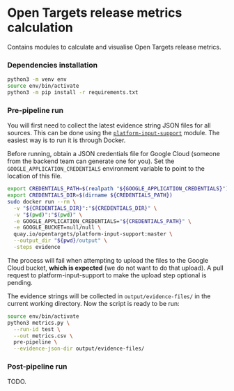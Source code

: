 # Open Targets release metrics calculation

Contains modules to calculate and visualise Open Targets release metrics.

### Dependencies installation
```bash
python3 -m venv env
source env/bin/activate
python3 -m pip install -r requirements.txt
```

### Pre-pipeline run
You will first need to collect the latest evidence string JSON files for all sources. This can be done using the [`platform-input-support`](https://github.com/opentargets/platform-input-support) module. The easiest way is to run it is through Docker.

Before running, obtain a JSON credentials file for Google Cloud (someone from the backend team can generate one for you). Set the `GOOGLE_APPLICATION_CREDENTIALS` environment variable to point to the location of this file.

```bash
export CREDENTIALS_PATH=$(realpath "${GOOGLE_APPLICATION_CREDENTIALS}")
export CREDENTIALS_DIR=$(dirname ${CREDENTIALS_PATH})
sudo docker run --rm \
  -v "${CREDENTIALS_DIR}":"${CREDENTIALS_DIR}" \
  -v "$(pwd)":"$(pwd)" \
  -e GOOGLE_APPLICATION_CREDENTIALS="${CREDENTIALS_PATH}" \
  -e GOOGLE_BUCKET=null/null \
  quay.io/opentargets/platform-input-support:master \
  --output_dir "${pwd}/output" \
  -steps evidence
```

The process will fail when attempting to upload the files to the Google Cloud bucket, **which is expected** (we do not want to do that upload). A pull request to platform-input-support to make the upload step optional is pending.

The evidence strings will be collected in `output/evidence-files/` in the current working directory. Now the script is ready to be run:

```bash
source env/bin/activate
python3 metrics.py \
  --run-id test \
  --out metrics.csv \
  pre-pipeline \
  --evidence-json-dir output/evidence-files/
```

### Post-pipeline run
TODO.
